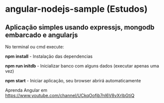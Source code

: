 # angular-nodejs-sample (Estudos)

## Aplicação simples usando expressjs, mongodb embarcado e angularjs

No terminal ou cmd execute: 

**npm install** - Instalação das dependencias

**npm run initdb** - Inicializar banco com alguns dados (executar apenas uma vez)

**npm start** - Iniciar aplicação, seu browser abrirá automaticamente

Aprenda Angular em https://www.youtube.com/channel/UCkqOofjb7nl6V8vXrIbGtiQ
